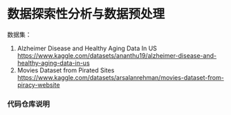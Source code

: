 # 数据探索性分析与数据预处理

数据集：
1. Alzheimer Disease and Healthy Aging Data In US <https://www.kaggle.com/datasets/ananthu19/alzheimer-disease-and-healthy-aging-data-in-us> 
2. Movies Dataset from Pirated Sites <https://www.kaggle.com/datasets/arsalanrehman/movies-dataset-from-piracy-website>

### 代码仓库说明
 
